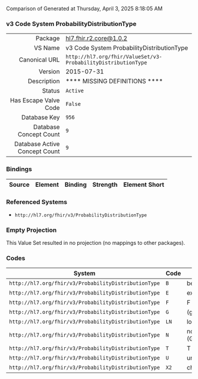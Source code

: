 Comparison of 
Generated at Thursday, April 3, 2025 8:18:05 AM

### v3 Code System ProbabilityDistributionType

|      |     |
| ---: | --- |
| Package | hl7.fhir.r2.core@1.0.2 |
| VS Name | v3 Code System ProbabilityDistributionType |
| Canonical URL | `http://hl7.org/fhir/ValueSet/v3-ProbabilityDistributionType` |
| Version | 2015-07-31 |
| Description | **** MISSING DEFINITIONS **** |
| Status | `Active` |
| Has Escape Valve Code | `False` |
| Database Key | `956` |
| Database Concept Count | `9` |
| Database Active Concept Count | `9` |
### Bindings

| Source | Element | Binding | Strength | Element Short |
| ------ | ------- | ------- | -------- | ------------- |

### Referenced Systems

* `http://hl7.org/fhir/v3/ProbabilityDistributionType`
### Empty Projection

This Value Set resulted in no projection (no mappings to other packages).

### Codes

| System | Code | Display |
| ------ | ---- | ------- |
| `http://hl7.org/fhir/v3/ProbabilityDistributionType` | `B` | beta |
| `http://hl7.org/fhir/v3/ProbabilityDistributionType` | `E` | exponential |
| `http://hl7.org/fhir/v3/ProbabilityDistributionType` | `F` | F |
| `http://hl7.org/fhir/v3/ProbabilityDistributionType` | `G` | (gamma) |
| `http://hl7.org/fhir/v3/ProbabilityDistributionType` | `LN` | log-normal |
| `http://hl7.org/fhir/v3/ProbabilityDistributionType` | `N` | normal (Gaussian) |
| `http://hl7.org/fhir/v3/ProbabilityDistributionType` | `T` | T |
| `http://hl7.org/fhir/v3/ProbabilityDistributionType` | `U` | uniform |
| `http://hl7.org/fhir/v3/ProbabilityDistributionType` | `X2` | chi square |
